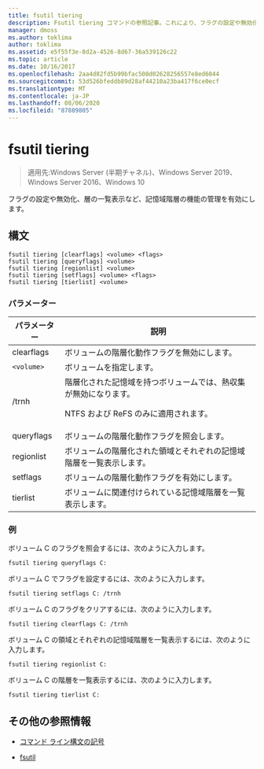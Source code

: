 ```yaml
---
title: fsutil tiering
description: Fsutil tiering コマンドの参照記事。これにより、フラグの設定や無効化、層の一覧表示など、記憶域階層の機能の管理が可能になります。
manager: dmoss
ms.author: toklima
author: toklima
ms.assetid: e5f55f3e-8d2a-4526-8d67-36a539126c22
ms.topic: article
ms.date: 10/16/2017
ms.openlocfilehash: 2aa4d82fd5b99bfac508d02628256557e8ed6044
ms.sourcegitcommit: 53d526bfeddb89d28af44210a23ba417f6ce0ecf
ms.translationtype: MT
ms.contentlocale: ja-JP
ms.lasthandoff: 08/06/2020
ms.locfileid: "87889805"
---
```

# <a name="fsutil-tiering"></a>fsutil tiering

> 適用先:Windows Server (半期チャネル)、Windows Server 2019、Windows Server 2016、Windows 10

フラグの設定や無効化、層の一覧表示など、記憶域階層の機能の管理を有効にします。

## <a name="syntax"></a>構文

```
fsutil tiering [clearflags] <volume> <flags>
fsutil tiering [queryflags] <volume>
fsutil tiering [regionlist] <volume>
fsutil tiering [setflags] <volume> <flags>
fsutil tiering [tierlist] <volume>
```

### <a name="parameters"></a>パラメーター

| パラメーター | 説明 |
| --------- | ----------- |
| clearflags | ボリュームの階層化動作フラグを無効にします。 |
| `<volume>` | ボリュームを指定します。 |
| /trnh | 階層化された記憶域を持つボリュームでは、熱収集が無効になります。<p>NTFS および ReFS のみに適用されます。 |
| queryflags | ボリュームの階層化動作フラグを照会します。 |
| regionlist | ボリュームの階層化された領域とそれぞれの記憶域階層を一覧表示します。 |
| setflags | ボリュームの階層化動作フラグを有効にします。 |
| tierlist | ボリュームに関連付けられている記憶域階層を一覧表示します。 |

### <a name="examples"></a>例

ボリューム C のフラグを照会するには、次のように入力します。

```
fsutil tiering queryflags C:
```

ボリューム C でフラグを設定するには、次のように入力します。

```
fsutil tiering setflags C: /trnh
```

ボリューム C のフラグをクリアするには、次のように入力します。

```
fsutil tiering clearflags C: /trnh
```

ボリューム C の領域とそれぞれの記憶域階層を一覧表示するには、次のように入力します。

```
fsutil tiering regionlist C:
```

ボリューム C の階層を一覧表示するには、次のように入力します。

```
fsutil tiering tierlist C:
```

## <a name="additional-references"></a>その他の参照情報

- [コマンド ライン構文の記号](command-line-syntax-key.md)

- [fsutil](fsutil.md)
